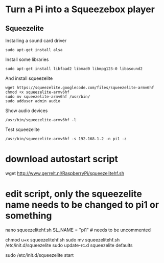 # Turn a Pi into a Squeezebox player

## Squeezelite
Installing a sound card driver
```
sudo apt-get install alsa
```

Install some libraries
```
sudo apt-get install libfaad2 libmad0 libmpg123-0 libasound2
```

And install squeezelite
```
wget https://squeezelite.googlecode.com/files/squeezelite-armv6hf
chmod +x squeezelite-armv6hf
sudo mv squeezelite-armv6hf /usr/bin/
sudo adduser admin audio
```

Show audio devices
```
/usr/bin/squeezelite-armv6hf -l
```

Test squeezelite
```
/usr/bin/squeezelite-armv6hf -s 192.168.1.2 -n pi1 -z
```

# download autostart script
wget http://www.gerrelt.nl/RaspberryPi/squeezelitehf.sh
# edit script, only the squeezelite name needs to be changed to pi1 or something
nano squeezelitehf.sh
SL_NAME = "pi1" # needs to be uncommented

chmod u+x squeezelitehf.sh
sudo mv squeezelitehf.sh /etc/init.d/squeezelite
sudo update-rc.d squeezelite defaults

sudo /etc/init.d/squeezelite start